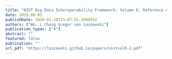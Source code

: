 ```yaml
---
title: "NIST Big Data Interoperability Framework: Volume 8, Reference Architecture Interfaces"
date: 2019-06-01
publishDate: 2020-01-10T23:07:52.299893Z
authors: ["Wo. L Chang Gregor von Laszewski"]
publication_types: ["4"]
abstract: ""
featured: false
publication: ""
url_pdf: "https://laszewski.github.io/papers/nistvol8-2.pdf"
---
```


